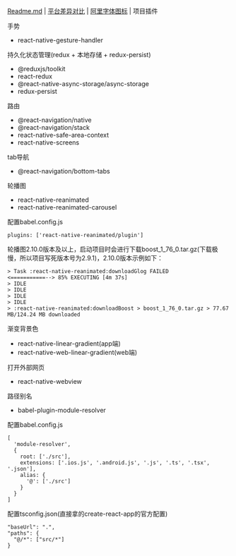 [Readme.md](../README.md) | [平台差异对比](./difference.md) | [阿里字体图标](./iconfont.md) | 项目插件

手势

* react-native-gesture-handler

持久化状态管理(redux + 本地存储 + redux-persist)

* @reduxjs/toolkit
* react-redux
* @react-native-async-storage/async-storage
* redux-persist

路由

* @react-navigation/native
* @react-navigation/stack
* react-native-safe-area-context
* react-native-screens

tab导航

* @react-navigation/bottom-tabs

轮播图

* react-native-reanimated
* react-native-reanimated-carousel

配置babel.config.js
```
plugins: ['react-native-reanimated/plugin']
```

轮播图2.10.0版本及以上，启动项目时会进行下载boost_1_76_0.tar.gz(下载极慢，所以项目写死版本号为2.9.1)，2.10.0版本示例如下：

```
> Task :react-native-reanimated:downloadGlog FAILED
<===========--> 85% EXECUTING [4m 37s]
> IDLE
> IDLE
> IDLE
> IDLE
> :react-native-reanimated:downloadBoost > boost_1_76_0.tar.gz > 77.67 MB/124.24 MB downloaded
```

渐变背景色

* react-native-linear-gradient(app端)
* react-native-web-linear-gradient(web端)

打开外部网页

* react-native-webview

路径别名

* babel-plugin-module-resolver

配置babel.config.js
```
[
  'module-resolver',
  {
    root: ['./src'],
    extensions: ['.ios.js', '.android.js', '.js', '.ts', '.tsx', '.json'],
    alias: {
      '@': ['./src']
    }
  }
]
```

配置tsconfig.json(直接拿的create-react-app的官方配置)
```
"baseUrl": ".",
"paths": {
  "@/*": ["src/*"]
}
```